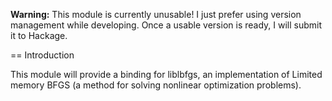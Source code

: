 **Warning:** This module is currently unusable! I just prefer using version
management while developing. Once a usable version is ready, I will submit
it to Hackage.

== Introduction

This module will provide a binding for liblbfgs, an implementation of
Limited memory BFGS (a method for solving nonlinear optimization problems).
